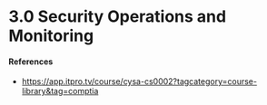 # 3.0 Security Operations and Monitoring




#### References
* https://app.itpro.tv/course/cysa-cs0002?tagcategory=course-library&tag=comptia
